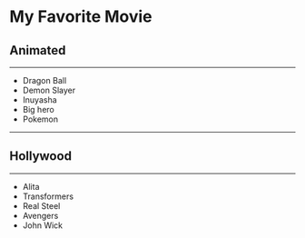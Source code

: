 # My Favorite Movie
## Animated
- - -
- Dragon Ball
- Demon Slayer
- Inuyasha
- Big hero
- Pokemon

- - -
## Hollywood
- - -
- Alita
- Transformers
- Real Steel
- Avengers
- John Wick


